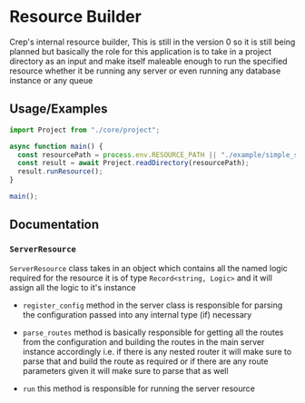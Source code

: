 # Resource Builder

Crep's internal resource builder, This is still in the version 0 so it is still being planned but basically the role for this application is to take in a project directory as an input and make itself maleable enough to run the specified resource whether it be running any server or even running any database instance or any queue

## Usage/Examples

```typescript
import Project from "./core/project";

async function main() {
  const resourcePath = process.env.RESOURCE_PATH || "./example/simple_server";
  const result = await Project.readDirectory(resourcePath);
  result.runResource();
}

main();
```

## Documentation

### `ServerResource`

`ServerResource` class takes in an object which contains all the named logic required for the resource it is of type `Record<string, Logic>` and it will assign all the logic to it's instance

- `register_config` method in the server class is responsible for parsing the configuration passed into any internal type (if) necessary

- `parse_routes` method is basically responsible for getting all the routes from the configuration and building the routes in the main server instance accordingly i.e. if there is any nested router it will make sure to parse that and build the route as required or if there are any route parameters given it will make sure to parse that as well

- `run` this method is responsible for running the server resource
